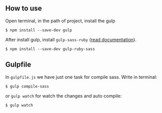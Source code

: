 How to use
---------------------
Open terminal, in the path of project, install the gulp

	$ npm install --save-dev gulp
After install gulp, install `gulp-sass-ruby` ([read documentation](https://npmjs.org/package/gulp-ruby-sass/)).

	$ npm install --save-dev gulp-ruby-sass

Gulpfile
---------------------
In `gulpfile.js` we have just one task for compile sass. Write in terminal:

	$ gulp compile-sass
or `gulp watch` for watch the changes and auto compile:

	$ gulp watch